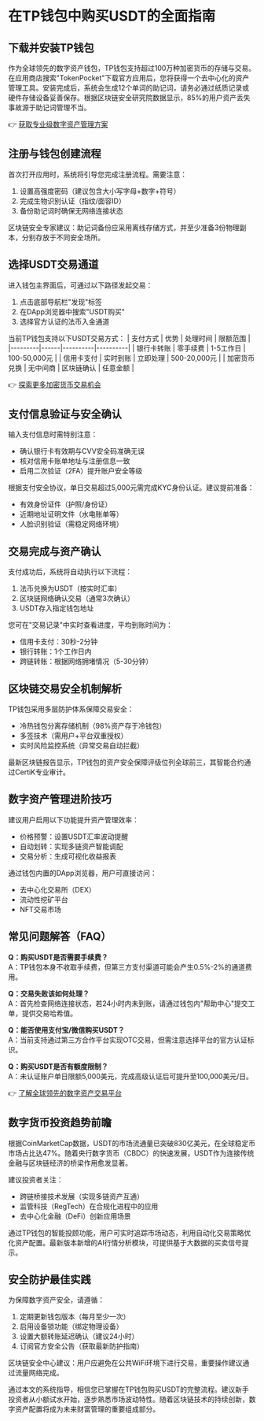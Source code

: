 # 在TP钱包中购买USDT的全面指南

## 下载并安装TP钱包

作为全球领先的数字资产钱包，TP钱包支持超过100万种加密货币的存储与交易。在应用商店搜索"TokenPocket"下载官方应用后，您将获得一个去中心化的资产管理工具。安装完成后，系统会生成12个单词的助记词，请务必通过纸质记录或硬件存储设备妥善保存。根据区块链安全研究院数据显示，85%的用户资产丢失事故源于助记词管理不当。

👉 [获取专业级数字资产管理方案](https://bit.ly/okx_welcome)

## 注册与钱包创建流程

首次打开应用时，系统将引导您完成注册流程。需要注意：
1. 设置高强度密码（建议包含大小写字母+数字+符号）
2. 完成生物识别认证（指纹/面容ID）
3. 备份助记词时确保无网络连接状态

区块链安全专家建议：助记词备份应采用离线存储方式，并至少准备3份物理副本，分别存放于不同安全场所。

## 选择USDT交易通道

进入钱包主界面后，可通过以下路径发起交易：
1. 点击底部导航栏"发现"标签
2. 在DApp浏览器中搜索"USDT购买"
3. 选择官方认证的法币入金通道

当前TP钱包支持以下USDT交易方式：
| 支付方式 | 优势 | 处理时间 | 限额范围 |
|---------|------|----------|----------|
| 银行卡转账 | 零手续费 | 1-5工作日 | 100-50,000元 |
| 信用卡支付 | 实时到账 | 立即处理 | 500-20,000元 |
| 加密货币兑换 | 无中间商 | 区块链确认 | 任意金额 |

👉 [探索更多加密货币交易机会](https://bit.ly/okx_welcome)

## 支付信息验证与安全确认

输入支付信息时需特别注意：
- 确认银行卡有效期与CVV安全码准确无误
- 核对信用卡账单地址与注册信息一致
- 启用二次验证（2FA）提升账户安全等级

根据支付安全协议，单日交易超过5,000元需完成KYC身份认证。建议提前准备：
- 有效身份证件（护照/身份证）
- 近期地址证明文件（水电账单等）
- 人脸识别验证（需稳定网络环境）

## 交易完成与资产确认

支付成功后，系统将自动执行以下流程：
1. 法币兑换为USDT（按实时汇率）
2. 区块链网络确认交易（通常3次确认）
3. USDT存入指定钱包地址

您可在"交易记录"中实时查看进度，平均到账时间为：
- 信用卡支付：30秒-2分钟
- 银行转账：1个工作日内
- 跨链转账：根据网络拥堵情况（5-30分钟）

## 区块链交易安全机制解析

TP钱包采用多层防护体系保障交易安全：
- 冷热钱包分离存储机制（98%资产存于冷钱包）
- 多签技术（需用户+平台双重授权）
- 实时风险监控系统（异常交易自动拦截）

最新区块链报告显示，TP钱包的资产安全保障评级位列全球前三，其智能合约通过CertiK专业审计。

## 数字资产管理进阶技巧

建议用户启用以下功能提升资产管理效率：
- 价格预警：设置USDT汇率波动提醒
- 自动划转：实现多链资产智能调配
- 交易分析：生成可视化收益报表

通过钱包内置的DApp浏览器，用户可直接访问：
- 去中心化交易所（DEX）
- 流动性挖矿平台
- NFT交易市场

## 常见问题解答（FAQ）

**Q：购买USDT是否需要手续费？**  
A：TP钱包本身不收取手续费，但第三方支付渠道可能会产生0.5%-2%的通道费用。

**Q：交易失败该如何处理？**  
A：首先检查网络连接状态，若24小时内未到账，请通过钱包内"帮助中心"提交工单，提供交易哈希值。

**Q：能否使用支付宝/微信购买USDT？**  
A：当前支持通过第三方合作平台实现OTC交易，但需注意选择平台的官方认证标识。

**Q：购买USDT是否有额度限制？**  
A：未认证账户单日限额5,000美元，完成高级认证后可提升至100,000美元/日。

👉 [了解全球领先的数字资产交易平台](https://bit.ly/okx_welcome)

## 数字货币投资趋势前瞻

根据CoinMarketCap数据，USDT的市场流通量已突破830亿美元，在全球稳定币市场占比达47%。随着央行数字货币（CBDC）的快速发展，USDT作为连接传统金融与区块链经济的桥梁作用愈发显著。

建议投资者关注：
- 跨链桥接技术发展（实现多链资产互通）
- 监管科技（RegTech）在合规化进程中的应用
- 去中心化金融（DeFi）创新应用场景

通过TP钱包的智能投顾功能，用户可实时追踪市场动态，利用自动化交易策略优化资产配置。最新版本新增的AI行情分析模块，可提供基于大数据的买卖信号提示。

## 安全防护最佳实践

为保障数字资产安全，请遵循：
1. 定期更新钱包版本（每月至少一次）
2. 启用设备锁功能（绑定物理设备）
3. 设置大额转账延迟确认（建议24小时）
4. 订阅官方安全公告（获取最新防护指南）

区块链安全中心建议：用户应避免在公共WiFi环境下进行交易，重要操作建议通过流量网络完成。

通过本文的系统指导，相信您已掌握在TP钱包购买USDT的完整流程。建议新手投资者从小额试水开始，逐步熟悉市场波动特性。随着区块链技术的持续创新，数字资产配置将成为未来财富管理的重要组成部分。
